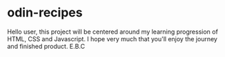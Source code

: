 # odin-recipes
Hello user, this project will be centered around my learning progression of HTML, CSS and Javascript. I hope very much that you'll enjoy the journey and finished product. E.B.C
